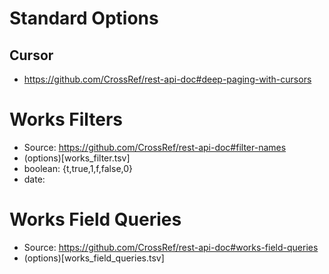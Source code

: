 
# Standard Options

## Cursor
- https://github.com/CrossRef/rest-api-doc#deep-paging-with-cursors

# Works Filters
- Source: https://github.com/CrossRef/rest-api-doc#filter-names
- (options)[works_filter.tsv]
- boolean: {t,true,1,f,false,0}
- date: 

# Works Field Queries
- Source: https://github.com/CrossRef/rest-api-doc#works-field-queries
- (options)[works_field_queries.tsv]